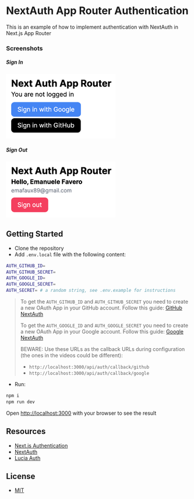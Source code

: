 # NextAuth App Router Authentication

This is an example of how to implement authentication with NextAuth in Next.js App Router

### Screenshots

##### Sign In

<img src="screenshot.png" alt="screenshot" width="300">

##### Sign Out

<img src="screenshot-2.png" alt="screenshot" width="300">

## Getting Started

- Clone the repository
- Add `.env.local` file with the following content:

```bash
AUTH_GITHUB_ID=
AUTH_GITHUB_SECRET=
AUTH_GOOGLE_ID=
AUTH_GOOGLE_SECRET=
AUTH_SECRET= # a random string, see .env.example for instructions
```

> To get the `AUTH_GITHUB_ID` and `AUTH_GITHUB_SECRET` you need to create a new OAuth App in your GitHub account. Follow this guide: [GitHub NextAuth](https://www.youtube.com/watch?v=v2u8EDGFVpo)
>
> To get the `AUTH_GOOGLE_ID` and `AUTH_GOOGLE_SECRET` you need to create a new OAuth App in your Google account. Follow this guide: [Google NextAuth](https://www.youtube.com/watch?v=A53T9_V8aFk)
>
> BEWARE: Use these URLs as the callback URLs during configuration (the ones in the videos could be different):
>
> - `http://localhost:3000/api/auth/callback/github`
> - `http://localhost:3000/api/auth/callback/google`

- Run:

```bash
npm i
npm run dev
```

Open [http://localhost:3000](http://localhost:3000) with your browser to see the result

## Resources

- [Next.js Authentication](https://nextjs.org/docs/app/building-your-application/authentication)
- [NextAuth](https://next-auth.js.org/)
- [Lucia Auth](https://lucia-auth.com/)

## License

- [MIT](LICENSE.md)
